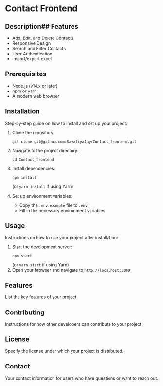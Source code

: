 # Contact Frontend

## Description## Features
- Add, Edit, and Delete Contacts
- Responsive Design
- Search and Filter Contacts
- User Authentication
- import/export excel

## Prerequisites
- Node.js (v14.x or later)
- npm or yarn
- A modern web browser

## Installation
Step-by-step guide on how to install and set up your project:

1. Clone the repository:
   ```
   git clone git@github.com:SavaliyaJay/Contact_frontend.git
   ```
2. Navigate to the project directory:
   ```
   cd Contact_frontend
   ```
3. Install dependencies:
   ```
   npm install
   ```
   (or `yarn install` if using Yarn)

4. Set up environment variables:
   - Copy the `.env.example` file to `.env`
   - Fill in the necessary environment variables

## Usage
Instructions on how to use your project after installation:

1. Start the development server:
   ```
   npm start
   ```
   (or `yarn start` if using Yarn)
2. Open your browser and navigate to `http://localhost:3000`

## Features
List the key features of your project.

## Contributing
Instructions for how other developers can contribute to your project.

## License
Specify the license under which your project is distributed.

## Contact
Your contact information for users who have questions or want to reach out.
